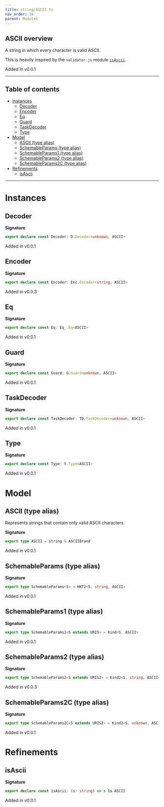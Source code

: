 ```yaml
---
title: string/ASCII.ts
nav_order: 16
parent: Modules
---
```


## ASCII overview

A string in which every character is valid ASCII.

This is heavily inspired by the `validator.js` module
[`isAscii`](https://github.com/validatorjs/validator.js/blob/master/src/lib/isAscii.js).

Added in v0.0.1

---

<h2 class="text-delta">Table of contents</h2>

- [Instances](#instances)
  - [Decoder](#decoder)
  - [Encoder](#encoder)
  - [Eq](#eq)
  - [Guard](#guard)
  - [TaskDecoder](#taskdecoder)
  - [Type](#type)
- [Model](#model)
  - [ASCII (type alias)](#ascii-type-alias)
  - [SchemableParams (type alias)](#schemableparams-type-alias)
  - [SchemableParams1 (type alias)](#schemableparams1-type-alias)
  - [SchemableParams2 (type alias)](#schemableparams2-type-alias)
  - [SchemableParams2C (type alias)](#schemableparams2c-type-alias)
- [Refinements](#refinements)
  - [isAscii](#isascii)

---

# Instances

## Decoder

**Signature**

```ts
export declare const Decoder: D.Decoder<unknown, ASCII>
```

Added in v0.0.1

## Encoder

**Signature**

```ts
export declare const Encoder: Enc.Encoder<string, ASCII>
```

Added in v0.0.3

## Eq

**Signature**

```ts
export declare const Eq: Eq_.Eq<ASCII>
```

Added in v0.0.1

## Guard

**Signature**

```ts
export declare const Guard: G.Guard<unknown, ASCII>
```

Added in v0.0.1

## TaskDecoder

**Signature**

```ts
export declare const TaskDecoder: TD.TaskDecoder<unknown, ASCII>
```

Added in v0.0.1

## Type

**Signature**

```ts
export declare const Type: t.Type<ASCII>
```

Added in v0.0.1

# Model

## ASCII (type alias)

Represents strings that contain only valid ASCII characters.

**Signature**

```ts
export type ASCII = string & ASCIIBrand
```

Added in v0.0.1

## SchemableParams (type alias)

**Signature**

```ts
export type SchemableParams<S> = HKT2<S, string, ASCII>
```

Added in v0.0.1

## SchemableParams1 (type alias)

**Signature**

```ts
export type SchemableParams1<S extends URIS> = Kind<S, ASCII>
```

Added in v0.0.1

## SchemableParams2 (type alias)

**Signature**

```ts
export type SchemableParams2<S extends URIS2> = Kind2<S, string, ASCII>
```

Added in v0.0.3

## SchemableParams2C (type alias)

**Signature**

```ts
export type SchemableParams2C<S extends URIS2> = Kind2<S, unknown, ASCII>
```

Added in v0.0.1

# Refinements

## isAscii

**Signature**

```ts
export declare const isAscii: (s: string) => s is ASCII
```

Added in v0.0.1
